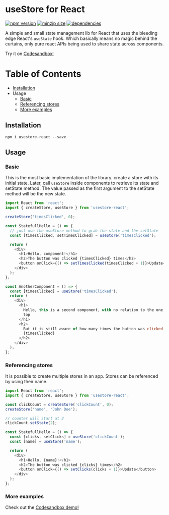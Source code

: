 # useStore for React

[![npm version](https://badge.fury.io/js/usestore-react.svg)](https://badge.fury.io/js/usestore-react)
[![minzip size](https://badgen.net/bundlephobia/minzip/usestore-react)](https://bundlephobia.com/result?p=usestore-react)
[![dependencies](https://badgen.net/bundlephobia/dependency-count/usestore-react)](https://badgen.net/bundlephobia/dependency-count/usestore-react)

A simple and small state management lib for React that uses the bleeding edge React's `useState` hook.
Which basically means no magic behind the curtains, only pure react APIs being used to share state across components.

Try it on [Codesandbox!](https://codesandbox.io/s/usestore-react-demo-efw6z)

# Table of Contents

- [Installation](#installation)
- Usage
  - [Basic](#usage_basic)
  - [Referencing stores](#usage_namespace)
  - [More examples](https://codesandbox.io/s/usestore-react-demo-efw6z)

## <a name="installation">Installation</a>

`npm i usestore-react --save`

## <a name="usage">Usage</a>

### <a name="usage_basic">Basic</a>

This is the most basic implementation of the library. create a store with its initial state.
Later, call `useStore` inside components to retrieve its state and setState method.
The value passed as the first argument to the setState method will be the new state.

```javascript
import React from 'react';
import { createStore, useStore } from 'usestore-react';

createStore('timesClicked', 0);

const StatefullHello = () => {
  // just use the useStore method to grab the state and the setState
  const [timesClicked, setTimesClicked] = useStore('timesClicked');

  return (
    <div>
      <h1>Hello, component!</h1>
      <h2>The button was clicked {timesClicked} times</h2>
      <button onClick={() => setTimesClicked(timesClicked + 1)}>Update</button>
    </div>
  );
};

const AnotherComponent = () => {
  const [timesClicked] = useStore('timesClicked');
  return (
    <div>
      <h1>
        Hello, this is a second component, with no relation to the one on the
        top
      </h1>
      <h2>
        But it is still aware of how many times the button was clicked:{' '}
        {timesClicked}
      </h2>
    </div>
  );
};
```

### <a name="usage_namespace">Referencing stores</a>

It is possible to create multiple stores in an app.
Stores can be referenced by using their name.

```javascript
import React from 'react';
import { createStore, useStore } from 'usestore-react';

const clickCount = createStore('clickCount', 0);
createStore('name', 'John Doe');

// counter will start at 2
clickCount.setState(2);

const StatefullHello = () => {
  const [clicks, setClicks] = useStore('clickCount');
  const [name] = useStore('name');

  return (
    <div>
      <h1>Hello, {name}!</h1>
      <h2>The button was clicked {clicks} times</h2>
      <button onClick={() => setClicks(clicks + 1)}>Update</button>
    </div>
  );
};
```

### More examples

Check out the [Codesandbox demo!](https://codesandbox.io/s/usestore-react-demo-efw6z)

